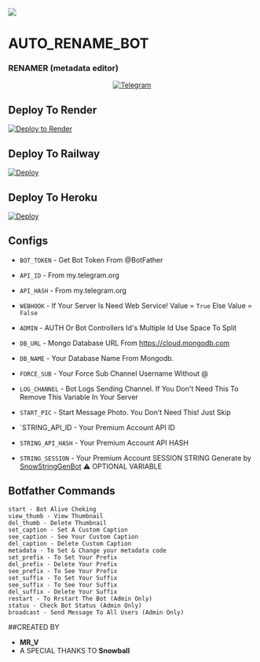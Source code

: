 <img src="https://user-images.githubusercontent.com/73097560/115834477-dbab4500-a447-11eb-908a-139a6edaec5c.gif">

#  AUTO_RENAME_BOT


### **RENAMER** (metadata editor)

<p align="center">
<a href="https://t.me/a1p_video_merger_bot"><img title="Telegram" src="https://img.shields.io/static/v1?label=R3n4mer&message=BOT&color=blue-green"></a> 
</p>


## Deploy To Render              

[![Deploy to Render](https://render.com/images/deploy-to-render-button.svg)](https://render.com/deploy?repo=https://github.com/TN69Links-Saravana/metadata-RenameBot)

## Deploy To Railway

<a href="https://graph.org/file/fabd75cd5043d2cfdc13d.jpg"><img src="https://railway.app/button.svg" alt="Deploy"></a>

## Deploy To Heroku

<a href="https://heroku.com/deploy?template=https://github.com/v15hnuf6n1off/Auto_Rename_Bot"><img src="https://www.herokucdn.com/deploy/button.svg" alt="Deploy"></a>



## Configs 

* `BOT_TOKEN`  - Get Bot Token From @BotFather

* `API_ID` - From my.telegram.org 

* `API_HASH` - From my.telegram.org

* `WEBHOOK` - If Your Server Is Need Web Service! Value = `True` Else Value = `False`

* `ADMIN` - AUTH Or Bot Controllers Id's Multiple Id Use Space To Split 

* `DB_URL`  - Mongo Database URL From https://cloud.mongodb.com

* `DB_NAME`  - Your Database Name From Mongodb. 

* `FORCE_SUB` - Your Force Sub Channel Username Without @

* `LOG_CHANNEL` - Bot Logs Sending Channel. If You Don't Need This To Remove This Variable In Your Server

* `START_PIC` - Start Message Photo. You Don't Need This! Just Skip

* `STRING_API_ID - Your Premium Account API ID

* `STRING_API_HASH` - Your Premium Account API HASH

* `STRING_SESSION` - Your Premium Account SESSION STRING Generate by [SnowStringGenBot](https://t.me/SnowStringGenBot) ⚠️ OPTIONAL VARIABLE

## Botfather Commands
```
start - Bot Alive Cheking
view_thumb - View Thumbnail
del_thumb - Delete Thumbnail
set_caption - Set A Custom Caption
see_caption - See Your Custom Caption
del_caption - Delete Custom Caption
metadata - To Set & Change your metadata code
set_prefix - To Set Your Prefix
del_prefix - Delete Your Prefix
see_prefix - To See Your Prefix
set_suffix - To Set Your Suffix
see_suffix - To See Your Suffix
del_suffix - Delete Your Suffix
restart - To Rrstart The Bot (Admin Only)
status - Check Bot Status (Admin Only)
broadcast - Send Message To All Users (Admin Only)
```

##CREATED BY 
- **MR_V**
- A SPECIAL THANKS TO **Snowball** 

